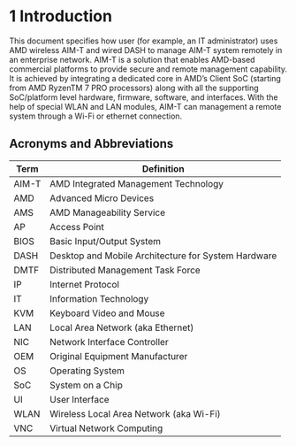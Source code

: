 # 1 Introduction

This document specifies how user (for example, an IT administrator) uses AMD wireless AIM-T and wired DASH to manage AIM-T system remotely in an enterprise network. AIM-T is a solution that enables AMD-based commercial platforms to provide secure and remote 
management capability. It is achieved by integrating a dedicated core in AMD’s Client SoC 
(starting from AMD RyzenTM 7 PRO processors) along with all the supporting SoC/platform level 
hardware, firmware, software, and interfaces. With the help of special WLAN and LAN modules, 
AIM-T can management a remote system through a Wi-Fi or ethernet connection.

## Acronyms and Abbreviations

| Term  | Definition                                          |
|-------|-----------------------------------------------------|
| AIM-T | AMD Integrated Management Technology                |
| AMD   | Advanced Micro Devices                              |
| AMS   | AMD Manageability Service                           |
| AP    | Access Point                                        |
| BIOS  | Basic Input/Output System                           |
| DASH  | Desktop and Mobile Architecture for System Hardware |
| DMTF  | Distributed Management Task Force                   |
| IP    | Internet Protocol                                   |
| IT    | Information Technology                              |
| KVM   | Keyboard Video and Mouse                            |
| LAN   | Local Area Network (aka Ethernet)                   |
| NIC   | Network Interface Controller                        |
| OEM   | Original Equipment Manufacturer                     |
| OS    | Operating System                                    |
| SoC   | System on a Chip                                    |
| UI    | User Interface                                      |
| WLAN  | Wireless Local Area Network (aka Wi-Fi)             |
| VNC   | Virtual Network Computing                           |

